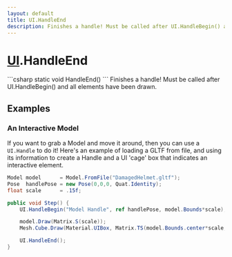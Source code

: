 ```yaml
---
layout: default
title: UI.HandleEnd
description: Finishes a handle! Must be called after UI.HandleBegin() and all elements have been drawn.
---
```

# [UI]({{site.url}}/Pages/Reference/UI.html).HandleEnd

<div class='signature' markdown='1'>
```csharp
static void HandleEnd()
```
Finishes a handle! Must be called after UI.HandleBegin()
and all elements have been drawn.
</div>





## Examples

### An Interactive Model

If you want to grab a Model and move it around, then you can use a
`UI.Handle` to do it! Here's an example of loading a GLTF from file,
and using its information to create a Handle and a UI 'cage' box that
indicates an interactive element.

```csharp
Model model      = Model.FromFile("DamagedHelmet.gltf");
Pose  handlePose = new Pose(0,0,0, Quat.Identity);
float scale      = .15f;

public void Step() {
	UI.HandleBegin("Model Handle", ref handlePose, model.Bounds*scale);

	model.Draw(Matrix.S(scale));
	Mesh.Cube.Draw(Material.UIBox, Matrix.TS(model.Bounds.center*scale, model.Bounds.dimensions*scale));

	UI.HandleEnd();
}
```

